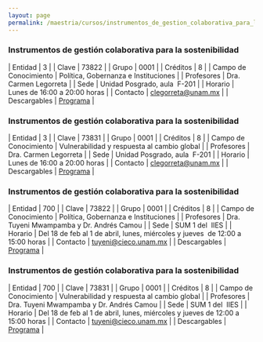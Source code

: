 ```yaml
---
layout: page
permalink: /maestria/cursos/instrumentos_de_gestion_colaborativa_para_la_sostenibilidad/
---
```


### Instrumentos de gestión colaborativa para la sostenibilidad
| Entidad | 3 |
| Clave | 73822 |
| Grupo | 0001 |
| Créditos | 8 |
| Campo de Conocimiento | Política, Gobernanza e Instituciones |
| Profesores | Dra. Carmen Legorreta |
| Sede | Unidad Posgrado, aula&nbsp; F-201 |
| Horario | Lunes de 16:00 a 20:00 horas |
| Contacto | <clegorreta@unam.mx> |
| Descargables | [Programa](/assets/docs/cursos/instrumentos_gestion_colavorativa.pdf) |


### Instrumentos de gestión colaborativa para la sostenibilidad

| Entidad | 3 |
| Clave | 73831 |
| Grupo | 0001 |
| Créditos | 8 |
| Campo de Conocimiento | Vulnerabilidad y respuesta al cambio global |
| Profesores | Dra. Carmen Legorreta |
| Sede | Unidad Posgrado, aula&nbsp; F-201 |
| Horario | Lunes de 16:00 a 20:00 horas |
| Contacto | <clegorreta@unam.mx> |
| Descargables |  [Programa](/assets/docs/cursos/instrumentos_gestion_colavorativa.pdf) |


### Instrumentos de gestión colaborativa para la sostenibilidad

| Entidad | 700 |
| Clave | 73822 |
| Grupo | 0001 |
| Créditos | 8 |
| Campo de Conocimiento | Política, Gobernanza e Instituciones |
| Profesores | Dra. Tuyeni Mwampamba y Dr. Andrés Camou |
| Sede | SUM 1 del&nbsp; IIES |
| Horario | Del 18 de feb al 1 de abril, lunes, miércoles y jueves&nbsp; de 12:00 a 15:00 horas |
| Contacto | <tuyeni@cieco.unam.mx> |
| Descargables |  [Programa](/assets/docs/cursos/instrumentos_gestion_colavorativa.pdf) |


### Instrumentos de gestión colaborativa para la sostenibilidad

| Entidad | 700 |
| Clave | 73831 |
| Grupo | 0001 |
| Créditos | 8 |
| Campo de Conocimiento | Vulnerabilidad y respuesta al cambio global |
| Profesores | Dra. Tuyeni Mwampamba y Dr. Andrés Camou |
| Sede | SUM 1 del&nbsp; IIES |
| Horario | Del 18 de feb al 1 de abril, lunes, miércoles y jueves de 12:00 a 15:00 horas |
| Contacto | <tuyeni@cieco.unam.mx> |
| Descargables |  [Programa](/assets/docs/cursos/instrumentos_gestion_colavorativa_m.pdf) |

